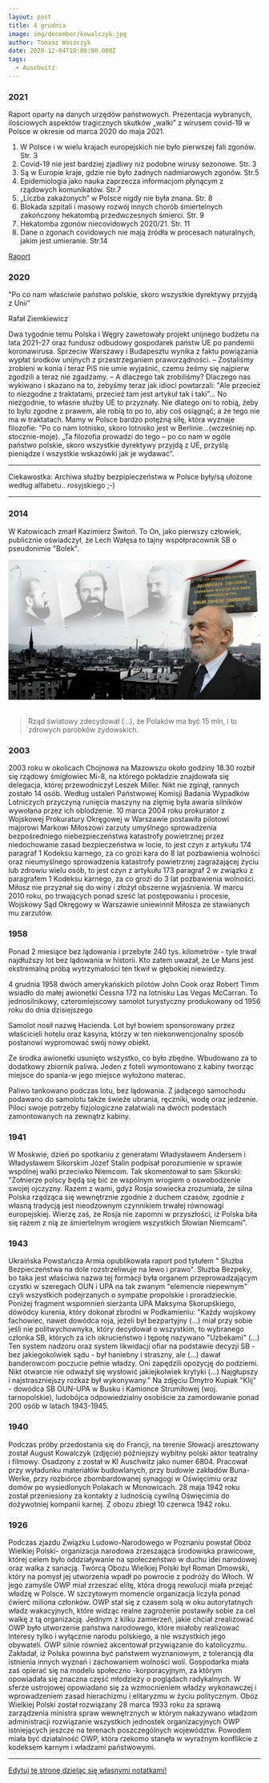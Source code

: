 ```yaml
---
layout: post
title: 4 grudnia
image: img/december/kowalczyk.jpg
author: Tomasz Waszczyk
date: 2020-12-04T10:00:00.000Z
tags:
  - Auschwitz
---
```


### 2021

Raport oparty na danych urzędów państwowych. Prezentacja wybranych, ilościowych aspektów tragicznych skutków „walki” z wirusem covid-19 w Polsce w okresie od marca 2020 do maja 2021.

1. W Polsce i w wielu krajach europejskich nie było pierwszej fali zgonów. Str. 3
2. Covid-19 nie jest bardziej zjadliwy niż podobne wirusy sezonowe. Str. 3
3. Są w Europie kraje, gdzie nie było żadnych nadmiarowych zgonów. Str.5
4. Epidemiologia jako nauka zaprzecza informacjom płynącym z rządowych komunikatów. Str.7
5. „Liczba zakażonych” w Polsce nigdy nie była znana. Str. 8
6. Blokada szpitali i masowy rozwój innych chorób śmiertelnych zakończony hekatombą przedwczesnych śmierci. Str. 9
7. Hekatomba zgonów niecovidowych 2020/21. Str. 11
8. Dane o zgonach covidowych nie mają źródła w procesach naturalnych, jakim jest umieranie. Str.14

<a href="./documents/december/Prawdziwa_tragedia_narodu_polskiego_2020_2021_walka_z_covid_19_v1.pdf" target="_blank">Raport</a>

### 2020

"Po co nam właściwie państwo polskie, skoro wszystkie dyrektywy przyjdą z Unii"

Rafał Ziemkiewicz

Dwa tygodnie temu Polska i Węgry zawetowały projekt unijnego budżetu na lata 2021–27 oraz fundusz odbudowy gospodarek państw UE po pandemii koronawirusa. Sprzeciw Warszawy i Budapesztu wynika z faktu powiązania wypłat środków unijnych z przestrzeganiem praworządności.
– Zostaliśmy zrobieni w konia i teraz PiS nie umie wyjaśnić, czemu żeśmy się najpierw zgodzili a teraz nie zgadzamy. – A dlaczego tak zrobiliśmy? Dlaczego nas wykiwano i skazano na to, żebyśmy teraz jak idioci powtarzali: "Ale przecież to niezgodne z traktatami, przecież tam jest artykuł tak i taki”...
No niezgodnie, to własne służby UE to przyznały.
Nie dlatego oni to robią, żeby to było zgodne z prawem, ale robią to po to, aby coś osiągnąć; a że tego nie ma w traktatach.
Mamy w Polsce bardzo potężną siłę, która wyznaje filozofie: "Po co nam lotnisko, skoro lotnisko jest w Berlinie...(wcześniej np. stocznie-moje).
„Ta filozofia prowadzi do tego – po co nam w ogóle państwo polskie, skoro wszystkie dyrektywy przyjdą z UE, przyślą pieniądze i wszystkie wskazówki jak je wydawać”.

---

Ciekawostka: Archiwa służby bezpipieczeństwa w Polsce były/są ułożone według alfabetu.. rosyjskiego ;-)

---

### 2014

W Katowicach zmarł Kazimierz Świtoń. To On, jako pierwszy człowiek, publicznie oświadczył, że Lech Wałęsa to tajny współpracownik SB o pseudonimie "Bolek".

<img src="./img/december/switon.jpeg"><br><br>

> Rząd światowy zdecydował (…), że Polaków ma być 15 mln, i to zdrowych parobków żydowskich.

### 2003

2003 roku w okolicach Chojnowa na Mazowszu około godziny 18.30 rozbił się rządowy śmigłowiec Mi-8, na którego pokładzie znajdowała się delegacja, której przewodniczył Leszek Miller. Nikt nie zginął, rannych zostało 14 osób.
Według ustaleń Państwowej Komisji Badania Wypadków Lotniczych przyczyną runięcia maszyny na zięmię była awaria silników wywołana przez ich oblodzenie.
10 marca 2004 roku prokurator z
Wojskowej Prokuratury Okręgowej w Warszawie postawiła pilotowi majorowi Markowi Miłoszowi zarzuty umyślnego sprowadzenia bezpośredniego niebezpieczeństwa katastrofy powietrznej przez niedochowanie zasad bezpieczeństwa w locie, to jest czyn z artykułu 174 paragraf 1 Kodeksu karnego, za co grozi kara do 8 lat pozbawienia wolności oraz nieumyślnego sprowadzenia katastrofy powietrznej zagrażającej życiu lub zdrowiu wielu osób, to jest czyn z artykułu 173 paragraf 2 w związku z paragrafem 1 Kodeksu karnego, za co grozi do 3 lat pozbawienia wolności.
Miłosz nie przyznał się do winy i złożył obszerne wyjaśnienia. W marcu 2010 roku, po trwających ponad sześć lat postępowaniu i procesie, Wojskowy Sąd Okręgowy w Warszawie uniewinnił Miłosza ze stawianych mu zarzutów.

### 1958

Ponad 2 miesiące bez lądowania i przebyte 240 tys. kilometrów - tyle trwał najdłuższy lot bez lądowania w historii. Kto zatem uważał, że Le Mans jest ekstremalną próbą wytrzymałości ten tkwił w głębokiej niewiedzy.

4 grudnia 1958 dwóch amerykańskich pilotów John Cook oraz Robert Timm wsiadło do małej awionetki Cessna 172 na lotnisku Las Vegas McCarran. To jednosilnikowy, czteromiejscowy samolot turystyczny produkowany od 1956 roku do dnia dzisiejszego

Samolot nosił nazwę Hacienda. Lot był bowiem sponsorowany przez właścicieli hotelu oraz kasyna, którzy w ten niekonwencjonalny sposób postanowi wypromować swój nowy obiekt.

Ze środka awionetki usunięto wszystko, co było zbędne. Wbudowano za to dodatkowy zbiornik paliwa. Jeden z foteli wymontowano z kabiny tworząc miejsce do spania-w jego miejsce wyłożono materac.

Paliwo tankowano podczas lotu, bez lądowania. Z jadącego samochodu podawano do samolotu także świeże ubrania, ręczniki, wodę oraz jedzenie. Piloci swoje potrzeby fizjologiczne załatwiali na dwóch podestach zamontowanych na zewnątrz kabiny.

### 1941

W Moskwie, dzień po spotkaniu z generałami Władysławem Andersem i Władysławem Sikorskim Józef Stalin podpisał porozumienie w sprawie wspólnej walki przeciwko Niemcom.
Tak skomentował to sam Sikorski:
"Żołnierze polscy będą się bić ze wspólnym wrogiem o oswobodzenie swojej ojczyzny. Razem z wami, gdyż Rosja sowiecka zrozumiała, że silna Polska rządząca się wewnętrznie zgodnie z duchem czasów, zgodnie z własną tradycją jest nieodzownym czynnikiem trwałej równowagi europejskiej. Wierzę zaś, że Rosja nie zapomni w przyszłości, iż Polska biła się razem z nią ze śmiertelnym wrogiem wszystkich Słowian Niemcami".

### 1943

Ukraińska Powstańcza Armia opublikowała raport pod tytułem " Służba Bezpieczeństwa na dole rozstrzeliwuje na lewo i prawo".
Służba Bezpeky, bo taka jest właściwa nazwa tej formacji była organem przeprowadzającym czystki w szeregach OUN i UPA na tak zwanym "elemencie niepewnym" czyli wszystkich podejrzanych o sympatie propolskie i proradzieckie.
Poniżej fragment wspomnień sierżanta UPA Maksyma Skorupśkiego, dówódcy kurenia, który dokonał zbrodni w Podkamieniu:
"Każdy wojskowy fachowiec, nawet dowódca roja, jeżeli był bezpartyjny (...) miał przy sobie jeśli nie politwychownyka, który decydował o wszystkim, to wybranego członka SB, których za ich okrucieństwo i tępotę nazywano "Uzbekami" (...) Ten system nadzoru oraz system likwidacji ofiar na podstawie decyzji SB - bez jakiegokolwiek sądu - był haniebny i straszny, ale (...) dawał banderowcom poczucie pełnie władzy. Oni zapędzili opozycję do podziemi. Nikt otwarcie nie odważył się wysłowić jakiejkolwiek krytyki (...) Najgłupszy i najstraszniejszy rozkaz był wykonywany."
Na zdjęciu Dmytro Kupiak "Klij" - dowódca SB OUN-UPA w Busku i Kamionce Strumiłowej (woj. tarnopolskie), ludobójca odpowiedzialny osobiście za zamordowanie ponad 200 osób w latach 1943-1945.

### 1940

Podczas próby przedostania się do Francji, na terenie Słowacji aresztowany został August Kowalczyk (zdjęcie) późniejszy wybitny polski aktor teatralny i filmowy. Osadzony z został w Kl Auschwitz jako numer 6804. Pracował przy wyładunku materiałów budowlanych, przy budowie zakładów Buna-Werke, przy rozbiórce zbombardowanej synagogi w Oświęcimiu oraz domów po wysiedlonych Polakach w Monowicach. 28 maja 1942 roku został przeniesiony za kontakty z ludnością cywilną Oświęcimia do dożywotniej kompanii karnej. Z obozu zbiegł 10 czerwca 1942 roku.

### 1926

Podczas zjazdu Związku Ludowo-Narodowego w Poznaniu powstał Obóz Wielkiej Polski- organizacja narodowa zrzeszająca środowiska prawicowe, której celem było oddziaływanie na społeczeństwo w duchu idei narodowej oraz walka z sanacją.
Twórcą Obozu Wielkiej Polski był Roman Dmowski, który na pomysł jej utworzenia wpadł po powrocie z podróży do Włoch. W jego zamyśle OWP miał zrzeszać elitę, która drogą rewolucji miała przejąć władzę w Polsce.
W szczytowym momencie organizacja liczyła ponad ćwierć miliona członków. OWP stał się z czasem solą w oku autorytatnych władz wakacyjnych, które widząc realne zagrożenie postawiły sobie za cel walkę z tą organizacją.
Jednym z kilku zamierzeń, jakie chciał zrealizować OWP było utworzenie państwa narodowego, które miałoby realizować interesy tylko i wyłącznie narodu polskiego, a nie wszystkich jego obywateli. OWP silnie również akcentował przywiązanie do katolicyzmu. Zakładał, iż Polska powinna być państwem wyznaniowym, z tolerancją dla istnienia innych wyznań i zachowaniem wolności woli. Gospodarka miała zaś opierać się na modelu społeczno -korporacyjnym, za którym opowiadała się znaczna część młodzieży o poglądach radykalnych. W sferze ustrojowej opowiadano się za wzmocnieniem władzy wykonawczej i wprowadzeniem zasad hierachizmu i elitaryzmu w życiu politycznym.
Obóz Wielkiej Polski został rozwiązany 28 marca 1933 roku za sprawą zarządzenia ministra spraw wewnętrznych w którym nakazywano władzom administracji rozwiązanie wszystkich jednostek organizacyjnych OWP istniejących jeszcze na terenach poszczególnych województw. Powodem miała być działalność OWP, która rzekomo stanęła w wyraźnym konflikcie z kodeksem karnym i władzami państwowymi.

---

<a href="https://github.com/TomaszWaszczyk/historia.waszczyk.com/edit/master/src/content/december-4.md" target="_blank">Edytuj tę stronę dzieląc się własnymi notatkami!</a>
